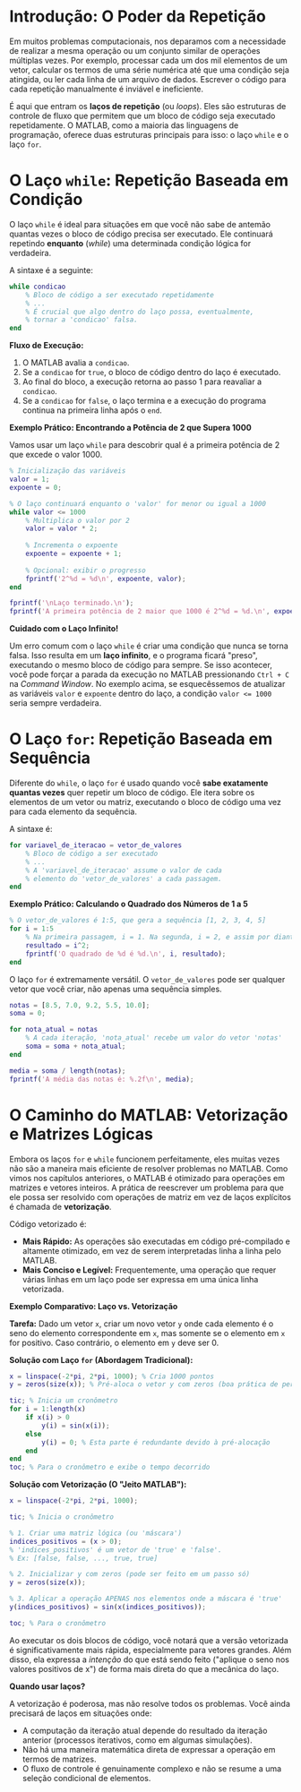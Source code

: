 # **Introdução: O Poder da Repetição**

Em muitos problemas computacionais, nos deparamos com a necessidade de realizar a mesma operação ou um conjunto similar de operações múltiplas vezes. Por exemplo, processar cada um dos mil elementos de um vetor, calcular os termos de uma série numérica até que uma condição seja atingida, ou ler cada linha de um arquivo de dados. Escrever o código para cada repetição manualmente é inviável e ineficiente.

É aqui que entram os **laços de repetição** (ou *loops*). Eles são estruturas de controle de fluxo que permitem que um bloco de código seja executado repetidamente. O MATLAB, como a maioria das linguagens de programação, oferece duas estruturas principais para isso: o laço `while` e o laço `for`.

# **O Laço `while`: Repetição Baseada em Condição**

O laço `while` é ideal para situações em que você não sabe de antemão quantas vezes o bloco de código precisa ser executado. Ele continuará repetindo **enquanto** (*while*) uma determinada condição lógica for verdadeira.

A sintaxe é a seguinte:

```matlab
while condicao
    % Bloco de código a ser executado repetidamente
    % ...
    % É crucial que algo dentro do laço possa, eventualmente,
    % tornar a 'condicao' falsa.
end
```

**Fluxo de Execução:**

1. O MATLAB avalia a `condicao`.
2. Se a `condicao` for `true`, o bloco de código dentro do laço é executado.
3. Ao final do bloco, a execução retorna ao passo 1 para reavaliar a `condicao`.
4. Se a `condicao` for `false`, o laço termina e a execução do programa continua na primeira linha após o `end`.

**Exemplo Prático: Encontrando a Potência de 2 que Supera 1000**

Vamos usar um laço `while` para descobrir qual é a primeira potência de 2 que excede o valor 1000.

```matlab
% Inicialização das variáveis
valor = 1;
expoente = 0;

% O laço continuará enquanto o 'valor' for menor ou igual a 1000
while valor <= 1000
    % Multiplica o valor por 2
    valor = valor * 2;
    
    % Incrementa o expoente
    expoente = expoente + 1;
    
    % Opcional: exibir o progresso
    fprintf('2^%d = %d\n', expoente, valor);
end

fprintf('\nLaço terminado.\n');
fprintf('A primeira potência de 2 maior que 1000 é 2^%d = %d.\n', expoente, valor);
```

**Cuidado com o Laço Infinito!**

Um erro comum com o laço `while` é criar uma condição que nunca se torna falsa. Isso resulta em um **laço infinito**, e o programa ficará "preso", executando o mesmo bloco de código para sempre. Se isso acontecer, você pode forçar a parada da execução no MATLAB pressionando `Ctrl + C` na *Command Window*. No exemplo acima, se esquecêssemos de atualizar as variáveis `valor` e `expoente` dentro do laço, a condição `valor <= 1000` seria sempre verdadeira.

# **O Laço `for`: Repetição Baseada em Sequência**

Diferente do `while`, o laço `for` é usado quando você **sabe exatamente quantas vezes** quer repetir um bloco de código. Ele itera sobre os elementos de um vetor ou matriz, executando o bloco de código uma vez para cada elemento da sequência.

A sintaxe é:

```matlab
for variavel_de_iteracao = vetor_de_valores
    % Bloco de código a ser executado
    % ...
    % A 'variavel_de_iteracao' assume o valor de cada
    % elemento do 'vetor_de_valores' a cada passagem.
end
```

**Exemplo Prático: Calculando o Quadrado dos Números de 1 a 5**

```matlab
% O vetor_de_valores é 1:5, que gera a sequência [1, 2, 3, 4, 5]
for i = 1:5
    % Na primeira passagem, i = 1. Na segunda, i = 2, e assim por diante.
    resultado = i^2;
    fprintf('O quadrado de %d é %d.\n', i, resultado);
end
```

O laço `for` é extremamente versátil. O `vetor_de_valores` pode ser qualquer vetor que você criar, não apenas uma sequência simples.

```matlab
notas = [8.5, 7.0, 9.2, 5.5, 10.0];
soma = 0;

for nota_atual = notas
    % A cada iteração, 'nota_atual' recebe um valor do vetor 'notas'
    soma = soma + nota_atual;
end

media = soma / length(notas);
fprintf('A média das notas é: %.2f\n', media);
```

# **O Caminho do MATLAB: Vetorização e Matrizes Lógicas**

Embora os laços `for` e `while` funcionem perfeitamente, eles muitas vezes não são a maneira mais eficiente de resolver problemas no MATLAB. Como vimos nos capítulos anteriores, o MATLAB é otimizado para operações em matrizes e vetores inteiros. A prática de reescrever um problema para que ele possa ser resolvido com operações de matriz em vez de laços explícitos é chamada de **vetorização**.

Código vetorizado é:

- **Mais Rápido:** As operações são executadas em código pré-compilado e altamente otimizado, em vez de serem interpretadas linha a linha pelo MATLAB.
- **Mais Conciso e Legível:** Frequentemente, uma operação que requer várias linhas em um laço pode ser expressa em uma única linha vetorizada.

**Exemplo Comparativo: Laço vs. Vetorização**

**Tarefa:** Dado um vetor `x`, criar um novo vetor `y` onde cada elemento é o seno do elemento correspondente em `x`, mas somente se o elemento em `x` for positivo. Caso contrário, o elemento em `y` deve ser 0.

**Solução com Laço `for` (Abordagem Tradicional):**

```matlab
x = linspace(-2*pi, 2*pi, 1000); % Cria 1000 pontos
y = zeros(size(x)); % Pré-aloca o vetor y com zeros (boa prática de performance)

tic; % Inicia um cronômetro
for i = 1:length(x)
    if x(i) > 0
        y(i) = sin(x(i));
    else
        y(i) = 0; % Esta parte é redundante devido à pré-alocação
    end
end
toc; % Para o cronômetro e exibe o tempo decorrido
```

**Solução com Vetorização (O "Jeito MATLAB"):**

```matlab
x = linspace(-2*pi, 2*pi, 1000);

tic; % Inicia o cronômetro

% 1. Criar uma matriz lógica (ou 'máscara')
indices_positivos = (x > 0); 
% 'indices_positivos' é um vetor de 'true' e 'false'. 
% Ex: [false, false, ..., true, true]

% 2. Inicializar y com zeros (pode ser feito em um passo só)
y = zeros(size(x));

% 3. Aplicar a operação APENAS nos elementos onde a máscara é 'true'
y(indices_positivos) = sin(x(indices_positivos));

toc; % Para o cronômetro
```

Ao executar os dois blocos de código, você notará que a versão vetorizada é significativamente mais rápida, especialmente para vetores grandes. Além disso, ela expressa a *intenção* do que está sendo feito ("aplique o seno nos valores positivos de x") de forma mais direta do que a mecânica do laço.

**Quando usar laços?**

A vetorização é poderosa, mas não resolve todos os problemas. Você ainda precisará de laços em situações onde:

- A computação da iteração atual depende do resultado da iteração anterior (processos iterativos, como em algumas simulações).
- Não há uma maneira matemática direta de expressar a operação em termos de matrizes.
- O fluxo de controle é genuinamente complexo e não se resume a uma seleção condicional de elementos.